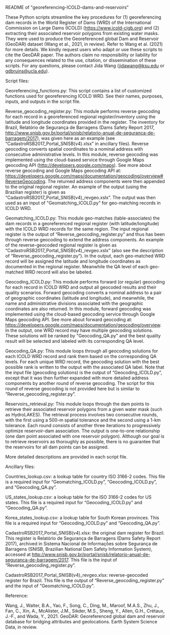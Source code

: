 README of "georeferencing-ICOLD-dams-and-reservoirs"

These Python scripts streamline the key procedures for (1) georeferencing dam records in the World Register of Dams (WRD) of the International Commission on Large Dams (ICOLD) (https://www.icold-cigb.org) and (2) extracting their associated reservoir polygons from existing water masks. They were used to produce the Georeferenced global Dam and Reservoir (GeoDAR) dataset (Wang et al., 2021, in review). Refer to Wang et al. (2021) for more details. We kindly request users who adapt or use these scripts to cite the GeoDAR paper. The authors claim no responsibility or liability for any consequences related to the use, citation, or dissemination of these scripts. For any questions, please contact Jida Wang (jidawang@ksu.edu or gdbruins@ucla.edu).  


Script files:

Georeferencing_functions.py: This script contains a list of customized functions used for georeferencing ICOLD WRD. See their names, purposes, inputs, and outputs in the script file.

Reverse_geocoding_register.py: This module performs reverse geocoding for each record in a georeferenced regional register/inventory using the latitude and longitude coordinates provided in the register. The inventory for Brazil, Relatório de Segurança de Barragens (Dams Safety Report 2017, http://www.snisb.gov.br/portal/snisb/relatorio-anual-de-seguranca-de-barragem/2017), was given here as an example (see “CadastroRSB2017_Portal_SNISB(v4).xlsx” in ancillary files). Reverse geocoding converts spatial coordinates to a nominal address with consecutive administrative levels. In this module, reverse geocoding was implemented using the cloud-based service through Google Maps geocoding API (http://developers.google.com/maps). See more about reverse geocoding and Google Maps geocoding API at: https://developers.google.com/maps/documentation/geocoding/overview#ReverseGeocoding. The returned address components were then appended to the original regional register. An example of the output (using the Brazilian register) is given as “CadastroRSB2017_Portal_SNISB(v4)_revgeo.xslx”. The output was then used as an input of "Geomatching_ICOLD.py" for geo-matching records in ICOLD WRD.

Geomatching_ICOLD.py: This module geo-matches (table-associates) the dam records in a georeferenced regional register (with latitude/longitude) with the ICOLD WRD records for the same region. The input regional register is the output of “Reverse_geocoding_register.py” and thus has been through reverse geocoding to extend the address components. An example of the reverse-geocoded regional register is given as “CadastroRSB2017_Portal_SNISB(v4)_revgeo.xslx” (also see the description of “Reverse_geocoding_register.py”). In the output, each geo-matched WRD record will be assigned the latitude and longitude coordinates as documented in the regional register. Meanwhile the QA level of each geo-matched WRD record will also be labeled.

Geocoding_ICOLD.py: This module performs forward (or regular) geocoding for each record in ICOLD WRD and output all geocoded results and their quality scenarios. Forward geocoding converts a nominal address to a pair of geographic coordinates (latitude and longitude), and meanwhile, the name and administrative divisions associated with the geographic coordinates are also returned. In this module, forward geocoding was implemented using the cloud-based geocoding service through Google Maps geocoding API. See more about forward geocoding at: https://developers.google.com/maps/documentation/geocoding/overview. In the output, one WRD record may have multiple geocoding solutions. These solutions will be ranked by "Geocoding_QA.py" and the best quality result will be selected and labeled with its corresponding QA level.

Geocoding_QA.py: This module loops through all geocoding solutions for each ICOLD WRD record and rank them based on the corresponding QA levels. For each unique WRD record, the geocoding solution with the best possible rank is written to the output with the associated QA label. Note that the input file (geocoding solutions) is the output of “Geocoding_ICOLD.py”, except that it was then further expanded with more detailed address components by another round of reverse geocoding. The script for this round of reverse geocoding is not provided here but is similar to “Reverse_geocoding_register.py”.

Reservoirs_retrieval.py: This module loops through the dam points to retrieve their associated reservoir polygons from a given water mask (such as HydroLAKES). The retrieval process involves two consecutive rounds, with the first using a 500-m spatial tolerance and the second using a 1-km tolerance. Each round consists of another three iterations to progressively optimize reservoir-dam association. The output is one-to-one relationship (one dam point associated with one reservoir polygon). Although our goal is to retrieve reservoirs as thoroughly as possible, there is no guarantee that the reservoirs for all dam points can be assigned. 

More detailed descriptions are provided in each script file.


Ancillary files:

Countries_lookup.csv: a lookup table for country ISO 3166-2 codes. This file is a required input for “Geomatching_ICOLD.py”, “Geocoding_ICOLD.py”, and “Geocoding_QA.py”. 

US_states_lookup.csv: a lookup table for the ISO 3166-2 codes for US states. This file is a required input for “Geocoding_ICOLD.py” and “Geocoding_QA.py”.

Korea_states_lookup.csv: a lookup table for South Korean provinces. This file is a required input for “Geocoding_ICOLD.py” and “Geocoding_QA.py”.

CadastroRSB2017_Portal_SNISB(v4).xlsx: the original dam register for Brazil. This register is Relatório de Segurança de Barragens (Dams Safety Report 2017), archived in Sistema Nacional de Informações sobre Segurança de Barragens (SNISB, Brazilian National Dam Safety Information System), accessed at http://www.snisb.gov.br/portal/snisb/relatorio-anual-de-seguranca-de-barragem/2017. This file is the input of “Reverse_geocoding_register.py”.

CadastroRSB2017_Portal_SNISB(v4)_revgeo.xlsx: reverse-geocoded register for Brazil. This file is the output of “Reverse_geocoding_register.py” and the input of "Geomatching_ICOLD.py".


Reference: 

Wang, J., Walter, B.A., Yao, F., Song, C., Ding, M., Maroof, M.A.S., Zhu, J., Fan, C., Xin, A., McAlister, J.M., Sikder, M.S., Sheng, Y., Allen, G.H., Crétaux, J.-F., and Wada, Y., 2021. GeoDAR: Georeferenced global dam and reservoir database for bridging attributes and geolocations. Earth System Science Data, in review.
